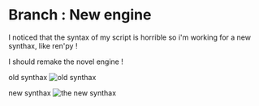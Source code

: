 # Branch : New engine

I noticed that the syntax of my script is horrible so i'm working for a new synthax, like ren'py !

I should remake the novel engine !


old synthax
![old synthax](http://pm1.narvii.com/6778/1ea5722b79394a6cb451efce77145d32018b3affv2_hq.jpg)

new synthax
![the new synthax](http://pm1.narvii.com/6778/4511c887a1b6aa110814e362d77077f2720397eev2_hq.jpg)
